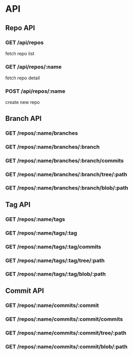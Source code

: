 API
===

## Repo API
### GET /api/repos
fetch repo list

### GET /api/repos/:name
fetch repo detail

### POST /api/repos/:name
create new repo


## Branch API
### GET /repos/:name/branches

### GET /repos/:name/branches/:branch

### GET /repos/:name/branches/:branch/commits

### GET /repos/:name/branches/:branch/tree/:path

### GET /repos/:name/branches/:branch/blob/:path


## Tag API
### GET /repos/:name/tags

### GET /repos/:name/tags/:tag

### GET /repos/:name/tags/:tag/commits

### GET /repos/:name/tags/:tag/tree/:path

### GET /repos/:name/tags/:tag/blob/:path


## Commit API
### GET /repos/:name/commits/:commit

### GET /repos/:name/commits/:commit/commits

### GET /repos/:name/commits/:commit/tree/:path

### GET /repos/:name/commits/:commit/blob/:path
